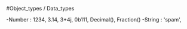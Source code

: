#Object_types / Data_types

-Number : 1234, 3.14, 3+4j, 0b111, Decimal(),
 Fraction()
 -String : 'spam', 
